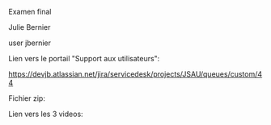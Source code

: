 Examen final 

Julie Bernier

user jbernier

Lien vers le portail "Support aux utilisateurs":

https://devjb.atlassian.net/jira/servicedesk/projects/JSAU/queues/custom/44

Fichier zip:

Lien vers les 3 videos:
